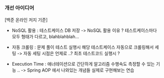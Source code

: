 # 

### 개선 아이디어

[백준 온라인 저지 기준]

- NoSQL 활용 : 테스트케이스 DB 저장
-> NoSQL 활용 이유 ? 테스트케이스마다 모두 형태가 다르고, blahblahblah...

- 자동 크롤링 : 문제 풀이 테스트 실행시 해당 테스트케이스 자동으로 크롤링해서 세팅 
-> 자동 세팅 시점은 언제로 ..? 최초 테스트코드 실행시 ?

- Execution Time : 애너테이션으로 간단하게 알고리즘 수행속도 측정할 수 있는 기능 ..
-> Spring AOP 에서 나와있는 개념들 실제로 구현해보는 연습
